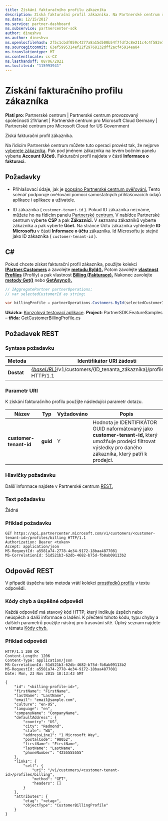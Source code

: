 ```yaml
---
title: Získání fakturačního profilu zákazníka
description: Získá fakturační profil zákazníka. Na Partnerské centrum řídicím panelu můžete tuto operaci provést tak, že nejprve vyberete zákazníka.
ms.date: 12/15/2017
ms.service: partner-dashboard
ms.subservice: partnercenter-sdk
author: dineshvu
ms.author: dineshvu
ms.openlocfilehash: 2f5c1cbdf059c4277a8a15d500b54f7fdf2c8e211c4c4f583e71d44b8cfca571
ms.sourcegitcommit: 63ef5995314ef22f29768132dff2acf45914ea84
ms.translationtype: MT
ms.contentlocale: cs-CZ
ms.lasthandoff: 08/06/2021
ms.locfileid: "115993941"
---
```

# <a name="get-a-customers-billing-profile"></a>Získání fakturačního profilu zákazníka

**Platí pro**: Partnerské centrum | Partnerské centrum provozovaný společností 21Vianet | Partnerské centrum pro Microsoft Cloud Germany | Partnerské centrum pro Microsoft Cloud for US Government

Získá fakturační profil zákazníka.

Na řídicím Partnerské centrum můžete tuto operaci provést tak, že nejprve [vyberete zákazníka](get-a-customer-by-name.md). Pak pod jménem zákazníka na levém bočním panelu vyberte **Account (Účet).** Fakturační profil najdete v části **Informace o fakturaci.**

## <a name="prerequisites"></a>Požadavky

- Přihlašovací údaje, jak je [popsáno Partnerské centrum ověřování.](partner-center-authentication.md) Tento scénář podporuje ověřování pomocí samostatných přihlašovacích údajů aplikace i aplikace a uživatele.

- ID zákazníka ( `customer-tenant-id` ). Pokud ID zákazníka neznáme, můžete ho na řídicím panelu [Partnerské centrum.](https://partner.microsoft.com/dashboard) V nabídce Partnerské centrum vyberte **CSP** a pak **Zákazníci.** V seznamu zákazníků vyberte zákazníka a pak vyberte **Účet.** Na stránce Účtu zákazníka vyhledejte **ID Microsoftu** v části **Informace o účtu** zákazníka. Id Microsoftu je stejné jako ID zákazníka ( `customer-tenant-id` ).

## <a name="c"></a>C\#

Pokud chcete získat fakturační profil zákazníka, použijte kolekci [**IPartner.Customers**](/dotnet/api/microsoft.store.partnercenter.ipartner.customers) a zavolejte [**metodu ById().**](/dotnet/api/microsoft.store.partnercenter.customers.icustomercollection.byid) Potom zavolejte [**vlastnost Profiles**](/dotnet/api/microsoft.store.partnercenter.customers.icustomer.profiles) (Profily) a pak vlastnost [**Billing (Fakturace).**](/dotnet/api/microsoft.store.partnercenter.customers.profiles.icustomerprofilecollection.billing) Nakonec zavolejte [**metody Get()**](/dotnet/api/microsoft.store.partnercenter.customers.profiles.icustomerreadonlyprofile-1.get) nebo [**GetAsync().**](/dotnet/api/microsoft.store.partnercenter.customers.profiles.icustomerreadonlyprofile-1.getasync)

``` csharp
// IAggregatePartner partnerOperations;
// var selectedCustomerId as string;

var billingProfile = partnerOperations.Customers.ById(selectedCustomerId).Profiles.Billing.Get();
```

**Ukázka:** [Konzolová testovací aplikace](console-test-app.md). **Project:** PartnerSDK.FeatureSamples – **třída:** GetCustomerBillingProfile.cs

## <a name="rest-request"></a>Požadavek REST

### <a name="request-syntax"></a>Syntaxe požadavku

| Metoda  | Identifikátor URI žádosti                                                                                             |
|---------|---------------------------------------------------------------------------------------------------------|
| **Dostat** | [*{baseURL}*](partner-center-rest-urls.md)/v1/customers/{ID_tenanta_zákazníka}/profiles/billing HTTP/1.1 |

### <a name="uri-parameter"></a>Parametr URI

K získání fakturačního profilu použijte následující parametr dotazu.

| Název                   | Typ     | Vyžadováno | Popis                                                                                                                                            |
|------------------------|----------|----------|--------------------------------------------------------------------------------------------------------------------------------------------------------|
| **customer-tenant-id** | **guid** | Y        | Hodnota je IDENTIFIKÁTOR GUID naformátovaný jako **customer-tenant-id,** který umožňuje prodejci filtrovat výsledky pro daného zákazníka, který patří k prodejci. |

### <a name="request-headers"></a>Hlavičky požadavku

Další informace najdete v Partnerské centrum [REST.](headers.md)

### <a name="request-body"></a>Text požadavku

Žádná

### <a name="request-example"></a>Příklad požadavku

```http
GET https://api.partnercenter.microsoft.com/v1/customers/<customer-tenant-id>/profiles/billing HTTP/1.1
Authorization: Bearer <token>
Accept: application/json
MS-RequestId: a5581a74-2778-4e34-9172-18baa4877081
MS-CorrelationId: 51d521b3-62db-4682-b75d-fb8ab09113b2
```

## <a name="rest-response"></a>Odpověď REST

V případě úspěchu tato metoda vrátí kolekci [prostředků profilu](profile-resources.md) v textu odpovědi.

### <a name="response-success-and-error-codes"></a>Kódy chyb a úspěšné odpovědi

Každá odpověď má stavový kód HTTP, který indikuje úspěch nebo neúspěch a další informace o ladění. K přečtení tohoto kódu, typu chyby a dalších parametrů použijte nástroj pro trasování sítě. Úplný seznam najdete v tématu [Kódy chyb.](error-codes.md)

### <a name="response-example"></a>Příklad odpovědi

```http
HTTP/1.1 200 OK
Content-Length: 1206
Content-Type: application/json
MS-CorrelationId: 51d521b3-62db-4682-b75d-fb8ab09113b2
MS-RequestId: a5581a74-2778-4e34-9172-18baa4877081
Date: Mon, 23 Nov 2015 18:13:43 GMT

{
    "id": "<billing-profile-id>",
    "firstName": "FirstName",
    "lastName": "LastName",
    "email": "email@sample.com",
    "culture": "en-US",
    "language": "en",
    "companyName": "CompanyName",
    "defaultAddress": {
        "country": "US",
        "city": "Redmond",
        "state": "WA",
        "addressLine1": "1 Microsoft Way",
        "postalCode": "98052",
        "firstName": "FirstName",
        "lastName": "LastName",
        "phoneNumber": "4255555555"
    },
    "links": {
        "self": {
            "uri": "/v1/customers/<customer-tenant-id>/profiles/billing",
            "method": "GET",
            "headers": []
        }
    },
    "attributes": {
        "etag": "<etag>",
        "objectType": "CustomerBillingProfile"
    }
}
```
